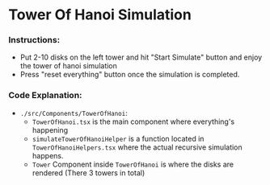 # Tower Of Hanoi Simulation

### Instructions:

* Put 2-10 disks on the left tower and hit "Start Simulate" button and enjoy the tower of hanoi simulation
* Press "reset everything" button once the simulation is completed.

### Code Explanation:

* `./src/Components/TowerOfHanoi`:
    * `TowerOfHanoi.tsx` is the main component where everything's happening
    * `simulateTowerOfHanoiHelper` is a function located in `TowerOfHanoiHelpers.tsx` where the actual recursive simulation happens.
    * `Tower` Component inside `TowerOfHanoi` is where the disks are rendered (There 3 towers in total)
 

